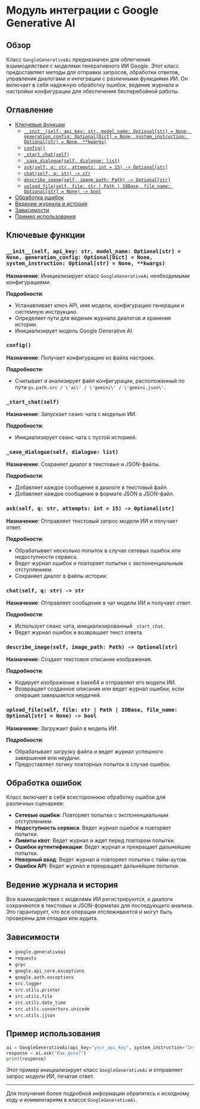 # Модуль интеграции с Google Generative AI

## Обзор

Класс `GoogleGenerativeAi` предназначен для облегчения взаимодействия с моделями генеративного ИИ Google. 
Этот класс предоставляет методы для отправки запросов, обработки ответов, управления диалогами и интеграции с различными 
функциями ИИ. Он включает в себя надежную обработку ошибок, ведение журнала и настройки конфигурации для обеспечения 
бесперебойной работы.

## Оглавление

- [Ключевые функции](#ключевые-функции)
    - [`__init__(self, api_key: str, model_name: Optional[str] = None, generation_config: Optional[Dict] = None, system_instruction: Optional[str] = None, **kwargs)`](#initself-api_key-str-model_name-optionalstr--none-generation_config-optionaldict--none-system_instruction-optionalstr--none-kwargs)
    - [`config()`](#config)
    - [`_start_chat(self)`](#_start_chatself)
    - [`_save_dialogue(self, dialogue: list)`](#_save_dialogueself-dialogue-list)
    - [`ask(self, q: str, attempts: int = 15) -> Optional[str]`](#askself-q-str-attempts-int--15--optionalstr)
    - [`chat(self, q: str) -> str`](#chatself-q-str--str)
    - [`describe_image(self, image_path: Path) -> Optional[str]`](#describe_imageself-image_path-path--optionalstr)
    - [`upload_file(self, file: str | Path | IOBase, file_name: Optional[str] = None) -> bool`](#upload_fileself-file-str--path--iobase-file_name-optionalstr--none--bool)
- [Обработка ошибок](#обработка-ошибок)
- [Ведение журнала и история](#ведение-журнала-и-история)
- [Зависимости](#зависимости)
- [Пример использования](#пример-использования)

## Ключевые функции

### `__init__(self, api_key: str, model_name: Optional[str] = None, generation_config: Optional[Dict] = None, system_instruction: Optional[str] = None, **kwargs)`

**Назначение**: Инициализирует класс `GoogleGenerativeAi` необходимыми конфигурациями.

**Подробности**:

- Устанавливает ключ API, имя модели, конфигурацию генерации и системную инструкцию.
- Определяет пути для ведения журнала диалогов и хранения истории.
- Инициализирует модель Google Generative AI.

### `config()`

**Назначение**: Получает конфигурацию из файла настроек.

**Подробности**:

- Считывает и анализирует файл конфигурации, расположенный по пути `gs.path.src / \'ai\' / \'gemini\' / \'gemini.json\'`.

### `_start_chat(self)`

**Назначение**: Запускает сеанс чата с моделью ИИ.

**Подробности**:

- Инициализирует сеанс чата с пустой историей.

### `_save_dialogue(self, dialogue: list)`

**Назначение**: Сохраняет диалог в текстовые и JSON-файлы.

**Подробности**:

- Добавляет каждое сообщение в диалоге в текстовый файл.
- Добавляет каждое сообщение в формате JSON в JSON-файл.

### `ask(self, q: str, attempts: int = 15) -> Optional[str]`

**Назначение**: Отправляет текстовый запрос модели ИИ и получает ответ.

**Подробности**:

- Обрабатывает несколько попыток в случае сетевых ошибок или недоступности сервиса.
- Ведет журнал ошибок и повторяет попытки с экспоненциальным отступлением.
- Сохраняет диалог в файлы истории.

### `chat(self, q: str) -> str`

**Назначение**: Отправляет сообщение в чат модели ИИ и получает ответ.

**Подробности**:

- Использует сеанс чата, инициализированный `_start_chat`.
- Ведет журнал ошибок и возвращает текст ответа.

### `describe_image(self, image_path: Path) -> Optional[str]`

**Назначение**: Создает текстовое описание изображения.

**Подробности**:

- Кодирует изображение в base64 и отправляет его модели ИИ.
- Возвращает созданное описание или ведет журнал ошибки, если операция завершается неудачей.

### `upload_file(self, file: str | Path | IOBase, file_name: Optional[str] = None) -> bool`

**Назначение**: Загружает файл в модель ИИ.

**Подробности**:

- Обрабатывает загрузку файла и ведет журнал успешного завершения или неудачи.
- Предоставляет логику повторных попыток в случае ошибок.

## Обработка ошибок

Класс включает в себя всестороннюю обработку ошибок для различных сценариев:

- **Сетевые ошибки**: Повторяет попытки с экспоненциальным отступлением.
- **Недоступность сервиса**: Ведет журнал ошибок и повторяет попытки.
- **Лимиты квот**: Ведет журнал и ждет перед повтором попытки.
- **Ошибки аутентификации**: Ведет журнал и прекращает дальнейшие попытки.
- **Неверный ввод**: Ведет журнал и повторяет попытки с тайм-аутом.
- **Ошибки API**: Ведет журнал и прекращает дальнейшие попытки.

## Ведение журнала и история

Все взаимодействия с моделями ИИ регистрируются, и диалоги сохраняются в текстовых и JSON-форматах для последующего анализа. 
Это гарантирует, что все операции отслеживаются и могут быть проверены для отладки или аудита.

## Зависимости

- `google.generativeai`
- `requests`
- `grpc`
- `google.api_core.exceptions`
- `google.auth.exceptions`
- `src.logger`
- `src.utils.printer`
- `src.utils.file`
- `src.utils.date_time`
- `src.utils.convertors.unicode`
- `src.utils.jjson`

## Пример использования

```python
ai = GoogleGenerativeAi(api_key="your_api_key", system_instruction="Instruction")
response = ai.ask("Как дела?")
print(response)
```

Этот пример инициализирует класс `GoogleGenerativeAi` и отправляет запрос модели ИИ, печатая ответ.

---

Для получения более подробной информации обратитесь к исходному коду и комментариям в классе `GoogleGenerativeAi`.